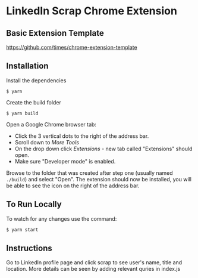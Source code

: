 # LinkedIn Scrap Chrome Extension

## Basic Extension Template
https://github.com/times/chrome-extension-template

## Installation

 Install the dependencies
```
$ yarn
```
Create the build folder
```
$ yarn build
```
Open a Google Chrome browser tab:
- Click the 3 vertical dots to the right of the address bar.
- Scroll down to _More Tools_
- On the drop down click _Extensions_ - new tab called "Extensions" should open.
- Make sure "Developer mode" is enabled.

Browse to the folder that was created after step one (usually named
    `./build`) and select "Open".
The extension should now be installed, you will be able to see the icon on
    the right of the address bar.

## To Run Locally

To watch for any changes use the command:
```bash
$ yarn start
```
## Instructions
Go to LinkedIn profile page and click scrap to see user's name, title and location.
More details can be seen by adding relevant quries in index.js
